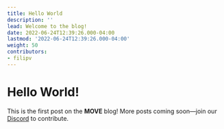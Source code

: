 ```yaml
---
title: Hello World
description: ''
lead: Welcome to the blog!
date: 2022-06-24T12:39:26.000-04:00
lastmod: '2022-06-24T12:39:26.000-04:00'
weight: 50
contributors:
- filipv
---
```

# Hello World!

This is the first post on the **MOVE** blog! More posts coming soon—join our [Discord](https://discord.gg/movexyz) to contribute.
